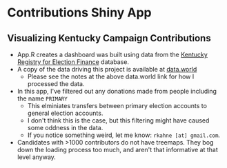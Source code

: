 # Contributions Shiny App
## Visualizing Kentucky Campaign Contributions

* App.R creates a dashboard was built using data from the [Kentucky Registry for Election Finance](http://www.kref.state.ky.us/krefsearch/) database.  
* A copy of the data driving this project is available at [data.world](https://data.world/rkahne/kref-contributions-2014-may-2017)
	* Please see the notes at the above data.world link for how I processed the data.
* In this app, I've filtered out any donations made from people including the name `PRIMARY`
	* This elminiates transfers between primary election accounts to general election accounts.
	* I don't think this is the case, but this filtering might have caused some oddness in the data.
	* If you notice something weird, let me know: `rkahne [at] gmail.com`.
* Candidates with >1000 contributors do not have treemaps.  They bog down the loading process too much, and aren't that informative at that level anyway.
